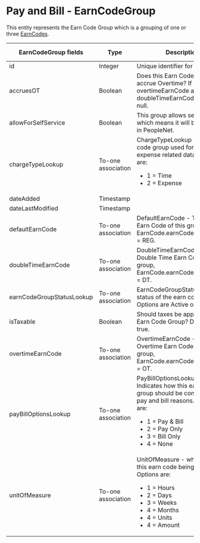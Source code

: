 # Pay and Bill - EarnCodeGroup

This entity represents the Earn Code Group which is a grouping of one or three [EarnCodes](https://bullhorn.github.io/rest-api-docs/entityref.html#pay-and-bill-earncode).

<table>
    <colgroup>
        <col width="20%" />
        <col width="20%" />
        <col width="20%" />
        <col width="20%" />
        <col width="20%" />
    </colgroup>
    <thead>
        <tr class="header">
            <th>EarnCodeGroup fields</th>
            <th>Type</th>
            <th>Description</th>
            <th>Not null</th>
            <th>Read-only</th>
        </tr>
    </thead>
    <tbody>
        <tr class="even">
            <td>id</td>
            <td>Integer</td>
            <td>Unique identifier for this entity.</td>
            <td>X</td>
            <td>X</td>
        </tr>
        <tr class="odd">
            <td>accruesOT</td>
            <td>Boolean</td>
            <td>Does this Earn Code Group accrue Overtime? If yes, then overtimeEarnCode and doubleTimeEarnCode are not null.</td>
            <td>X</td>
            <td></td>
        </tr>
        <tr class="even">
            <td>allowForSelfService</td>
            <td>Boolean</td>
            <td>This group allows self service, which means it will be displayed in PeopleNet.  </td>
            <td>X</td>
            <td></td>
        </tr>
        <tr class="odd">
            <td>chargeTypeLookup</td>
            <td>To-one association</td>
            <td>ChargeTypeLookup - is the earn code group used for time or expense related data. Options are:
                <ul>
                    <li>1 = Time</li>
                    <li>2 = Expense</li>
                </ul></td>
            <td>X</td>
            <td>X</td>
        </tr>
        <tr class="even">
            <td>dateAdded</td>
            <td>Timestamp</td>
            <td></td>
            <td>X</td>
            <td>X</td>
        </tr>
        <tr class="odd">
            <td>dateLastModified</td>
            <td>Timestamp</td>
            <td></td>
            <td></td>
            <td></td>
        </tr>
        <tr class="even">
            <td>defaultEarnCode</td>
            <td>To-one association</td>
            <td>DefaultEarnCode - The default Earn Code of this group, EarnCode.earnCodeTypeLookup = REG.</td>
            <td>X</td>
            <td></td>
        </tr>
        <tr class="odd">
            <td>doubleTimeEarnCode</td>
            <td>To-one association</td>
            <td>DoubleTimeEarnCode - The Double Time Earn Code of this group, EarnCode.earnCodeTypeLookup = DT.</td>
            <td>Not null, if accruesOT is true</td>
            <td></td>
        </tr>
        <tr class="even">
            <td>earnCodeGroupStatusLookup</td>
            <td>To-one association</td>
            <td>EarnCodeGroupStatusLookup - status of the earn code grpup. Options are Active or Inactive.</td>
            <td>X</td>
            <td></td>
        </tr>
        <tr class="odd">
            <td>isTaxable</td>
            <td>Boolean</td>
            <td>Should taxes be applied to this Earn Code Group? Defaults to true.</td>
            <td>X</td>
            <td></td>
        </tr>
        <tr class="even">
            <td>overtimeEarnCode</td>
            <td>To-one association</td>
            <td>OvertimeEarnCode - The Overtime Earn Code of this group, EarnCode.earnCodeTypeLookup = OT.</td>
            <td>Not null, if accruesOT is true</td>
            <td></td>
        </tr>
        <tr class="odd">
            <td>payBillOptionsLookup</td>
            <td>To-one association</td>
            <td>PayBillOptionsLookup - Indicates how this earn code group should be configured for pay and bill reasons. Options are:
                <ul>
                    <li>1 = Pay & Bill</li>
                    <li>2 = Pay Only</li>
                    <li>3 = Bill Only</li>
                    <li>4 = None</li>
                </ul>
            </td>
            <td>X</td>
            <td></td>
        </tr>
        <tr class="even">
            <td>unitOfMeasure</td>
            <td>To-one association</td>
            <td>UnitOfMeasure - what unit is this earn code being paid in. Options are:
                <ul>
                    <li>1 = Hours</li>
                    <li>2 = Days</li>
                    <li>3 = Weeks</li>
                    <li>4 = Months</li>
                    <li>4 = Units</li>
                    <li>4 = Amount</li>
                </ul>
            </td>
            <td>X</td>
            <td></td>
        </tr>
    </tbody>
</table>

